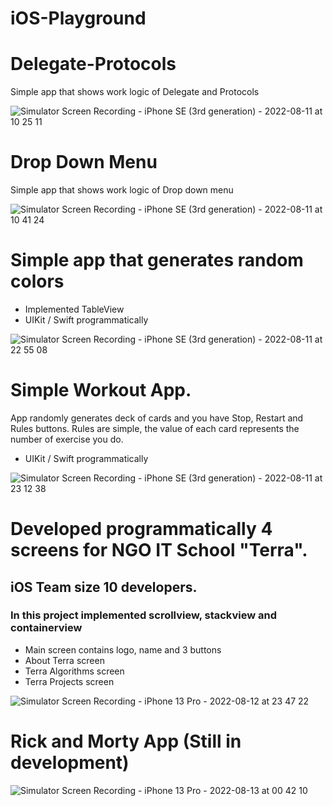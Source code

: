# iOS-Playground

# Delegate-Protocols
Simple app that shows work logic of Delegate and Protocols

![Simulator Screen Recording - iPhone SE (3rd generation) - 2022-08-11 at 10 25 11](https://user-images.githubusercontent.com/3662112/184065186-7ab0783c-cb31-40ef-a703-457b2af5ae38.gif)

# Drop Down Menu
Simple app that shows work logic of Drop down menu

![Simulator Screen Recording - iPhone SE (3rd generation) - 2022-08-11 at 10 41 24](https://user-images.githubusercontent.com/3662112/184067475-cd411f86-4a74-4d5d-a850-efa35cd7a422.gif)

# Simple app that generates random colors

- Implemented TableView
- UIKit / Swift programmatically

![Simulator Screen Recording - iPhone SE (3rd generation) - 2022-08-11 at 22 55 08](https://user-images.githubusercontent.com/3662112/184191379-2f4495f5-ad95-4bad-8fa0-d4e260236e57.gif)

# Simple Workout App. 
App randomly generates deck of cards and you have Stop, Restart and Rules buttons. 
Rules are simple, the value of each card represents the number of exercise you do.
- UIKit / Swift programmatically

![Simulator Screen Recording - iPhone SE (3rd generation) - 2022-08-11 at 23 12 38](https://user-images.githubusercontent.com/3662112/184193699-21a4de89-fa0c-4ff2-a13d-b3b45ec21f28.gif)

# Developed programmatically 4 screens for NGO IT School "Terra". 
## iOS Team size 10 developers.
### In this project implemented scrollview, stackview and containerview

- Main screen contains logo, name and 3 buttons
- About Terra screen
- Terra Algorithms screen
- Terra Projects screen

![Simulator Screen Recording - iPhone 13 Pro - 2022-08-12 at 23 47 22](https://user-images.githubusercontent.com/3662112/184416805-fab3ca69-25dd-4454-be85-952cf599557c.gif)

# Rick and Morty App (Still in development)

![Simulator Screen Recording - iPhone 13 Pro - 2022-08-13 at 00 42 10](https://user-images.githubusercontent.com/3662112/184423423-de77172f-3c84-49b9-af94-275694c3b007.gif)
